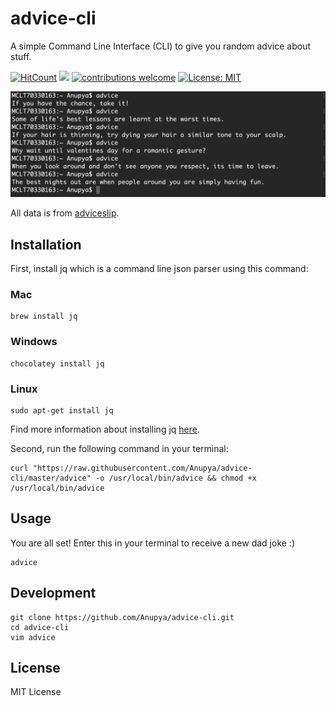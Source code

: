 # advice-cli
A simple Command Line Interface (CLI) to give you random advice about stuff.

[![HitCount](http://hits.dwyl.com/Anupya/advice-cli.svg)](http://hits.dwyl.com/Anupya/advice-cli) ![](https://img.badgesize.io/Anupya/advice-cli/master/advice.svg) [![contributions welcome](https://img.shields.io/badge/contributions-welcome-brightgreen.svg?style=flat)](https://github.com/dwyl/esta/issues) [![License: MIT](https://img.shields.io/badge/License-MIT-yellow.svg)](https://opensource.org/licenses/MIT)

![](https://raw.githubusercontent.com/Anupya/advice-cli/master/screenshot.png)

All data is from [adviceslip](https://api.adviceslip.com/).

## Installation

First, install jq which is a command line json parser using this command:

### Mac
```
brew install jq
```

### Windows
```
chocolatey install jq
```

### Linux
```
sudo apt-get install jq
```

Find more information about installing jq [here](https://stedolan.github.io/jq/download/).    

Second, run the following command in your terminal:

```
curl "https://raw.githubusercontent.com/Anupya/advice-cli/master/advice" -o /usr/local/bin/advice && chmod +x /usr/local/bin/advice
```

## Usage

You are all set! Enter this in your terminal to receive a new dad joke :)

```
advice
```

## Development

```
git clone https://github.com/Anupya/advice-cli.git
cd advice-cli
vim advice
```

## License

MIT License

